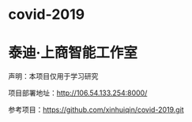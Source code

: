 # covid-2019
# 泰迪·上商智能工作室
声明：本项目仅用于学习研究

项目部署地址：http://106.54.133.254:8000/

参考项目：https://github.com/xinhuiqin/covid-2019.git

